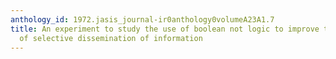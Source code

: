 ```yaml
---
anthology_id: 1972.jasis_journal-ir0anthology0volumeA23A1.7
title: An experiment to study the use of boolean not logic to improve the precision
  of selective dissemination of information
---
```

